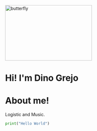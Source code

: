 
<img align="center" alt="butterfly" src="https://i.imgur.com/mUXf3no.jpg" width="280" height="179" />

# Hi! I'm Dino Grejo


# About me! 

Logistic and Music.
     
 ```python
print("Hello World")


  ```
